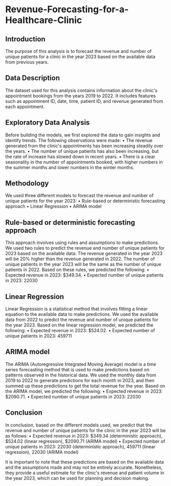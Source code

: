 # Revenue-Forecasting-for-a-Healthcare-Clinic

## Introduction 
The purpose of this analysis is to forecast the revenue and number of unique patients for a clinic in the year 2023 based on the available data from previous years.

## Data Description
The dataset used for this analysis contains information about the clinic's appointment bookings from the years 2019 to 2022. It includes features such as appointment ID, date, time, patient ID, and revenue generated from each appointment.

## Exploratory Data Analysis
Before building the models, we first explored the data to gain insights and identify trends. The following observations were made:
• The revenue generated from the clinic's appointments has been increasing steadily over the years.
• The number of unique patients has also been increasing, but the rate of increase has slowed down in recent years.
• There is a clear seasonality in the number of appointments booked, with higher numbers in the summer months and lower numbers in the winter months.

## Methodology
We used three different models to forecast the revenue and number of unique patients for the year 2023:
• Rule-based or deterministic forecasting approach
• Linear Regression
• ARIMA model

## Rule-based or deterministic forecasting approach
This approach involves using rules and assumptions to make predictions. We used two rules to predict the revenue and number of unique patients for 2023 based on the available data:
The revenue generated in the year 2023 will be 20% higher than the revenue generated in 2022.
The number of unique patients in the year 2023 will be the same as the number of unique patients in 2022.
Based on these rules, we predicted the following:
• Expected revenue in 2023: $349.34.
• Expected number of unique patients in 2023: 22030

## Linear Regression
Linear Regression is a statistical method that involves fitting a linear equation to the available data to make predictions. We used the available data from 2022 to predict the revenue and number of unique patients for the year 2023.
Based on the linear regression model, we predicted the following:
• Expected revenue in 2023: $524.02.
• Expected number of unique patients in 2023: 459711

## ARIMA model
The ARIMA (Autoregressive Integrated Moving Average) model is a time series forecasting method that is used to make predictions based on patterns observed in the historical data. We used the monthly data from 2019 to 2022 to generate predictions for each month in 2023, and then summed up these predictions to get the total revenue for the year.
Based on the ARIMA model, we predicted the following:
• Expected revenue in 2023: $2090.71.
• Expected number of unique patients in 2023: 22030

## Conclusion
In conclusion, based on the different models used, we predict that the revenue and number of unique patients for the clinic in the year 2023 will be as follows:
• Expected revenue in 2023: $349.34 (deterministic approach), $524.02 (linear regression), $2090.71 (ARIMA model)
• Expected number of unique patients in 2023: 22030 (deterministic approach), 459711 (linear regression), 22030 (ARIMA model)

It is important to note that these predictions are based on the available data and the assumptions made and may not be entirely accurate. Nonetheless, they provide a useful estimate for the clinic's revenue and patient volume in the year 2023, which can be used for planning and decision making.
